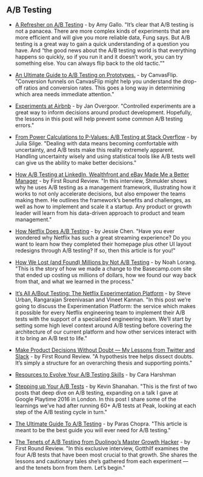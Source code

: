 ## A/B Testing

- [A Refresher on A/B Testing](https://hbr.org/2017/06/a-refresher-on-ab-testing) - by Amy Gallo. "It’s clear that A/B testing is not a panacea. There are more complex kinds of experiments that are more efficient and will give you more reliable data, Fung says. But A/B testing is a great way to gain a quick understanding of a question you have. And “the good news about the A/B testing world is that everything happens so quickly, so if you run it and it doesn’t work, you can try something else. You can always flip back to the old tactic.”"

- [An Ultimate Guide to A/B Testing on Prototypes.](https://uxplanet.org/an-ultimate-guide-to-a-b-testing-on-pre-live-apps-4bd57679e8cc) - by CanvasFlip. "Conversion funnels on CanvasFlip might help you understand the drop-off ratios and conversion rates. This goes a long way in determining which area needs immediate attention."

- [Experiments at Airbnb](https://medium.com/airbnb-engineering/experiments-at-airbnb-e2db3abf39e7) - by Jan Overgoor. "Controlled experiments are a great way to inform decisions around product development. Hopefully, the lessons in this post will help prevent some common A/B testing errors."

- [From Power Calculations to P-Values: A/B Testing at Stack Overflow](https://stackoverflow.blog/2017/10/17/power-calculations-p-values-ab-testing-stack-overflow/?cb=1) - by Julia Silge. "Dealing with data means becoming comfortable with uncertainty, and A/B tests make this reality extremely apparent. Handling uncertainty wisely and using statistical tools like A/B tests well can give us the ability to make better decisions."

- [How A/B Testing at LinkedIn, Wealthfront and eBay Made Me a Better Manager](http://firstround.com/review/how-a-b-testing-at-linkedin-wealthfront-and-ebay-made-me-a-better-manager/) - by First Round Review. "In this interview, Shmukler shows why he uses A/B testing as a management framework, illustrating how it works to not only accelerate decisions, but also empower the teams making them. He outlines the framework’s benefits and challenges, as well as how to implement and scale it a startup. Any product or growth leader will learn from his data-driven approach to product and team management."

- [How Netflix Does A/B Testing](https://uxdesign.cc/how-netflix-does-a-b-testing-87df9f9bf57c) - by Jessie Chen. "Have you ever wondered why Netflix has such a great streaming experience? Do you want to learn how they completed their homepage plus other UI layout redesigns through A/B testing? If so, then this article is for you!"

- [How We Lost (and Found) Millions by Not A/B Testing](https://signalvnoise.com/posts/3945-how-we-lost-and-found-millions-by-not-ab-testing) - by Noah Lorang. "This is the story of how we made a change to the Basecamp.com site that ended up costing us millions of dollars, how we found our way back from that, and what we learned in the process."

- [It’s All A/Bout Testing: The Netflix Experimentation Platform](https://medium.com/netflix-techblog/its-all-a-bout-testing-the-netflix-experimentation-platform-4e1ca458c15) - by Steve Urban, Rangarajan Sreenivasan and Vineet Kannan. "In this post we’re going to discuss the Experimentation Platform: the service which makes it possible for every Netflix engineering team to implement their A/B tests with the support of a specialized engineering team. We’ll start by setting some high level context around A/B testing before covering the architecture of our current platform and how other services interact with it to bring an A/B test to life."

- [Make Product Decisions Without Doubt — My Lessons from Twitter and Slack](http://firstround.com/review/make-product-decisions-without-doubt-my-lessons-from-twitter-and-slack/) - by First Round Review. "A hypothesis tree helps dissect doubts. It’s simply a structure for an overarching thesis and supporting points."

- [Resources to Evolve Your A/B Testing Skills](https://medium.com/@caraharshman/resources-to-evolve-your-a-b-testing-skills-ff60a885f12) - by Cara Harshman

- [Stepping up Your A/B Tests](https://www.mindtheproduct.com/2017/07/stepping-ab-tests/) - by Kevin Shanahan. "This is the first of two posts that deep dive on A/B testing, expanding on a talk I gave at Google Playtime 2016 in London. In this post I share some of the learnings we’ve had after running 60+ A/B tests at Peak, looking at each step of the A/B testing cycle in turn."

- [The Ultimate Guide To A/B Testing](https://www.smashingmagazine.com/2010/06/the-ultimate-guide-to-a-b-testing/) - by Paras Chopra. "This article is meant to be the best guide you will ever need for A/B testing."

- [The Tenets of A/B Testing from Duolingo’s Master Growth Hacker](http://firstround.com/review/the-tenets-of-a-b-testing-from-duolingos-master-growth-hacker/) - by First Round Review. "In this exclusive interview, Gotthilf examines the four A/B tests that have been most crucial to that growth. She shares the lessons and cautionary tales she’s gathered from each experiment — and the tenets born from them. Let’s begin."
